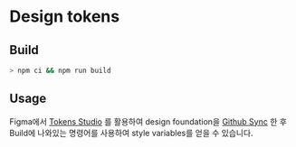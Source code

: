 # Design tokens

## Build

```bash
> npm ci && npm run build
```

## Usage

Figma에서 [Tokens Studio](https://www.figma.com/community/plugin/843461159747178978/Tokens-Studio-for-Figma-(Figma-Tokens)) 를 활용하여 design foundation을 [Github Sync](https://docs.tokens.studio/sync/github) 한 후 Build에 나와있는 명령어를 사용하여 style variables를 얻을 수 있습니다.
